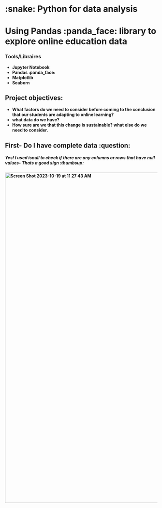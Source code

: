 
<h1><b> :snake: Python for data analysis<b></h1>  

<h1>Using Pandas :panda_face:  library to explore online education data</h1>

<h3>Tools/Libraires</h3>
<ul>
 <li>Jupyter Notebook</li>
 <li>Pandas :panda_face:</li>
 <li>Matplotlib</li>
 <li>Seaborn</li>
</ul>

 <h2>Project objectives:</h2>
<ul> 
<li>What factors do we need to consider before coming to the conclusion that our students are adapting to online learning?</li> 
<li>what data do we have? </li>
<li>How sure are we that this change is sustainable? what else do we need to consider.</li>
</ul>

<h2>First- Do I have complete data :question:</h2>

<h5> Yes! I used isnull to check if there are any columns or rows that have null values-  Thats a good sign :thumbsup: </h5>

<img width="1089" alt="Screen Shot 2023-10-19 at 11 27 43 AM" src="https://github.com/DataFairy-FeliciaM/Exploratory-Data-Analysis-with-Python-Panda--Project/assets/119903285/48acf2e1-eb40-438e-a3fb-0d6d8bf4a159">

